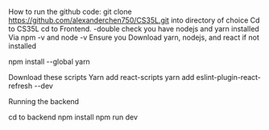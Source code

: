 How to run the github code:
git clone https://github.com/alexanderchen750/CS35L.git
 into directory of choice
Cd to CS35L cd to Frontend.
-double check you have nodejs and yarn installed
 Via npm -v and node -v
Ensure you  Download yarn, nodejs, and react if not installed

npm install --global yarn

Download these scripts
Yarn add react-scripts
yarn add eslint-plugin-react-refresh --dev


Running the backend

cd to backend
npm install
npm run dev


